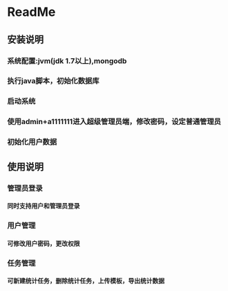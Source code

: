 # ReadMe
## 安装说明
### 系统配置:jvm(jdk 1.7以上),mongodb
### 执行java脚本，初始化数据库
### 启动系统
### 使用admin+a1111111进入超级管理员端，修改密码，设定普通管理员
### 初始化用户数据
## 使用说明
### 管理员登录
#### 同时支持用户和管理员登录
### 用户管理
#### 可修改用户密码，更改权限
### 任务管理
#### 可新建统计任务，删除统计任务，上传模板，导出统计数据
